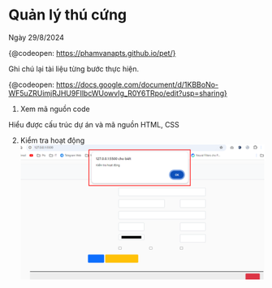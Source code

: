 # Quản lý thú cứng

Ngày 29/8/2024

{@codeopen: https://phamvanapts.github.io/pet/}

Ghi chú lại tài liệu từng bước thực hiện.

{@codeopen: https://docs.google.com/document/d/1KBBoNo-WF5uZRUimjRJHU9FIlbcWUowvIg_R0Y6TRpo/edit?usp=sharing}

1. Xem mã nguồn code

Hiểu được cấu trúc dự án và mã nguồn HTML, CSS

2. Kiểm tra hoạt động 
![đã hoạt động](image.png)